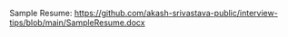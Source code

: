 Sample Resume: https://github.com/akash-srivastava-public/interview-tips/blob/main/SampleResume.docx
